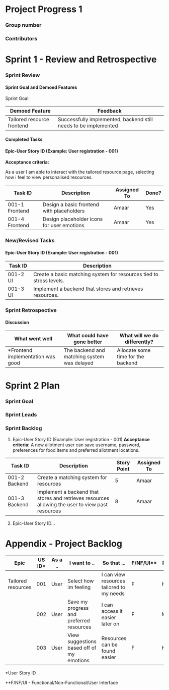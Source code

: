 # **Project Progress 1**

### Group number

### Contributors

# Sprint 1 - Review and Retrospective

### Sprint Review

#### **Sprint Goal and Demoed Features**

Sprint Goal: 

| Demoed Feature | Feedback   |
|----------------|------------|
| Tailored resource frontend | Successfully implemented, backend still needs to be implemented|

#### **Completed Tasks**

####  Epic-User Story ID (Example: User registration - 001)
 **Acceptance criteria:**
 
As a user I am able to interact with the tailored resource page, selecting how i feel to view personalised resources.

| **Task ID** | **Description** | **Assigned To** | **Done?**| 
| ------------| ----------------| ----------------| -----------|
|001-1 Frontend| Design a basic frontend with placeholders| Amaar | Yes |
|001-4 Frontend | Design placeholder icons for user emotions|Amaar | Yes |

### New/Revised Tasks

####  Epic-User Story ID (Example: User registration - 001)

| **Task ID** | **Description** |
|-------------|-----------------|
| 001-2 UI | Create a basic matching system for resources tied to stress levels.
| 001-3 UI | Implement a backend that stores and retrieves resources.

### Sprint Retrospective

#### **Discussion**

| What went well | What could have gone better | What will we do differently?|
|----------------|-----------------------------|-------------|
|*Frontend implementation was good| The backend and matching system was delayed|Allocate some time for the backend|

# Sprint 2 Plan

### Sprint Goal

### Sprint Leads

### Sprint Backlog
1.  Epic-User Story ID (Example: User registration - 001)
 **Acceptance criteria:**
 A new allotment user can save username, password, preferences for food items and preferred allotment locations.

| **Task ID** | **Description** | **Story Point** | **Assigned To** |
| ------------| ----------------| ----------------| ----------------|
|001-2 Backend| Create a matching system for resources | 5 | Amaar|
|001-3 Backend| Implement a backend that stores and retrieves resources allowing the user to view past resources | 8 | Amaar|

2. Epic-User Story ID...

# Appendix - Project Backlog


| Epic              | US ID* | As a .. | I want to .. | So that ... | F/NF/UI** | Priority|
| ----------------- | ------ | ------------- | ------- | ------- |-------- | ----- |
| Tailored resources| 001    | User | Select how im feeling | I can view resources tailored to my needs | F | High |
|                   | 002    | User | Save my progress and preferred resources | I can access it easier later on | F | Medium |
|                   | 003    | User | View suggestions based off of my emotions | Resources can be found easier | F | High |

*User Story ID

**F/NF/UI - Functional/Non-Functional/User Interface


